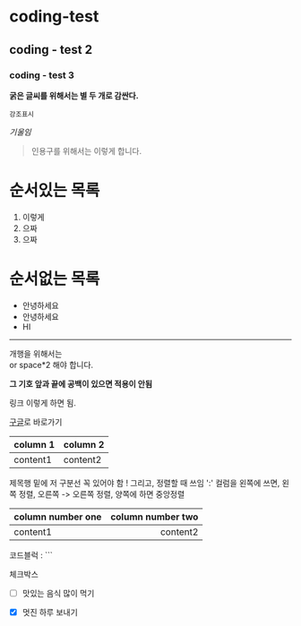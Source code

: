# coding-test

## coding - test 2

### coding - test 3 

**굵은 글씨를 위해서는 별 두 개로 감싼다.**

`강조표시`

*기울임*

> 인용구를 위해서는 이렇게 합니다.

# 순서있는 목록
1. 이렇게
2. 으짜
3. 으짜

# 순서없는 목록
- 안녕하세요
- 안녕하세요
- HI

---

개행을 위해서는 <br/> or  space*2 해야 합니다.

**그 기호 앞과 끝에 공백이 있으면 적용이 안됨**

링크 []()
이렇게 하면 됨.

[구글](https://google.com)로 바로가기

|column 1|column 2|
|---|---|
|content1|content2|

제목행 밑에 저 구분선 꼭 있어야 함 ! 그리고, 정렬할 때 쓰임 ':' 컬럼을 왼쪽에 쓰면, 왼쪽 정렬, 오른쪽 -> 오른쪽 정렬, 양쪽에 하면 중앙정렬

|column number one|column number two|
|:---|---:|
|content1|content2|

코드블럭 : ```

체크박스  
- [ ] 맛있는 음식 많이 먹기  
- [x] 멋진 하루 보내기


